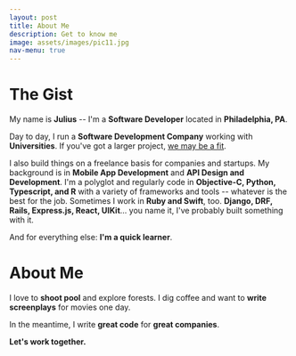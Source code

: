 ```yaml
---
layout: post
title: About Me
description: Get to know me
image: assets/images/pic11.jpg
nav-menu: true
---
```


# The Gist

My name is **Julius** -- I'm a **Software Developer** located in **Philadelphia, PA**.

Day to day, I run a **Software Development Company** working with **Universities**. If you've got a larger project, [we may be a fit](https://www.codecygnus.com).

I also build things on a freelance basis for companies and startups. My background is in **Mobile App Development** and **API Design and Development**. I'm a polyglot and regularly code in **Objective-C, Python, Typescript, and R** with a variety of frameworks and tools -- whatever is the best for the job. Sometimes I work in **Ruby and Swift**, too. **Django, DRF, Rails, Express.js, React, UIKit**... you name it, I've probably built something with it.

And for everything else: **I'm a quick learner**.

# About Me

I love to **shoot pool** and explore forests. I dig coffee and want to **write screenplays** for movies one day.

In the meantime, I write **great code** for **great companies**.

**Let's work together.**
